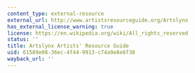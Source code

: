 ```yaml
---
content_type: external-resource
external_url: http://www.artistsresourceguide.org/Artslynx
has_external_license_warning: true
license: https://en.wikipedia.org/wiki/All_rights_reserved
status: ''
title: Artslynx Artists' Resource Guide
uid: 61589e08-36ec-4f44-9913-c74a9e8e6f38
wayback_url: ''
---
```

